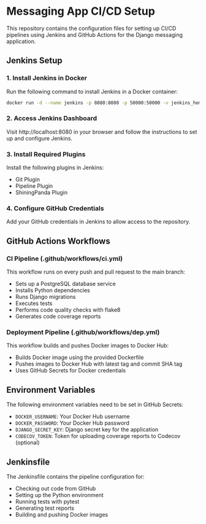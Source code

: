 # Messaging App CI/CD Setup

This repository contains the configuration files for setting up CI/CD pipelines using Jenkins and GitHub Actions for the Django messaging application.

## Jenkins Setup

### 1. Install Jenkins in Docker

Run the following command to install Jenkins in a Docker container:

```bash
docker run -d --name jenkins -p 8080:8080 -p 50000:50000 -v jenkins_home:/var/jenkins_home jenkins/jenkins:lts
```

### 2. Access Jenkins Dashboard

Visit http://localhost:8080 in your browser and follow the instructions to set up and configure Jenkins.

### 3. Install Required Plugins

Install the following plugins in Jenkins:
- Git Plugin
- Pipeline Plugin
- ShiningPanda Plugin

### 4. Configure GitHub Credentials

Add your GitHub credentials in Jenkins to allow access to the repository.

## GitHub Actions Workflows

### CI Pipeline (.github/workflows/ci.yml)

This workflow runs on every push and pull request to the main branch:
- Sets up a PostgreSQL database service
- Installs Python dependencies
- Runs Django migrations
- Executes tests
- Performs code quality checks with flake8
- Generates code coverage reports

### Deployment Pipeline (.github/workflows/dep.yml)

This workflow builds and pushes Docker images to Docker Hub:
- Builds Docker image using the provided Dockerfile
- Pushes images to Docker Hub with latest tag and commit SHA tag
- Uses GitHub Secrets for Docker credentials

## Environment Variables

The following environment variables need to be set in GitHub Secrets:
- `DOCKER_USERNAME`: Your Docker Hub username
- `DOCKER_PASSWORD`: Your Docker Hub password
- `DJANGO_SECRET_KEY`: Django secret key for the application
- `CODECOV_TOKEN`: Token for uploading coverage reports to Codecov (optional)

## Jenkinsfile

The Jenkinsfile contains the pipeline configuration for:
- Checking out code from GitHub
- Setting up the Python environment
- Running tests with pytest
- Generating test reports
- Building and pushing Docker images
